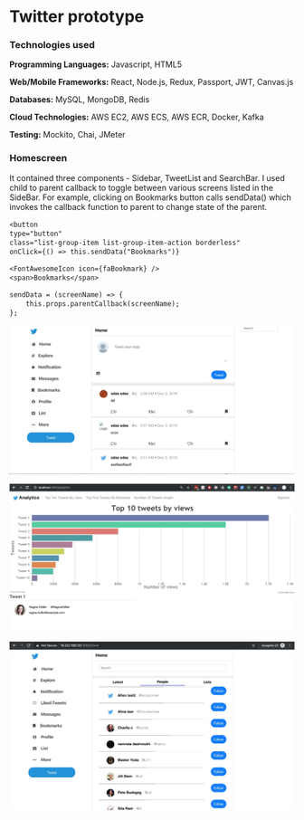 <h1>Twitter prototype</h1>
<h3>Technologies used</h3>

**Programming Languages:** Javascript, HTML5

**Web/Mobile Frameworks:** React, Node.js, Redux, Passport, JWT, Canvas.js

**Databases:** MySQL, MongoDB, Redis

**Cloud Technologies:** AWS EC2, AWS ECS, AWS ECR, Docker, Kafka 

**Testing:** Mockito, Chai, JMeter

<h3>Homescreen</h3>
It contained three components - Sidebar, TweetList and SearchBar. I used child to parent callback to toggle between various screens listed in the SideBar. For example, clicking on Bookmarks button calls sendData() which  invokes the callback function to parent to change state of the parent.

    <button
	type="button"
	class="list-group-item list-group-item-action borderless"
	onClick={() => this.sendData("Bookmarks")}
>
    <FontAwesomeIcon icon={faBookmark} />
    <span>Bookmarks</span>
</button>

    sendData = (screenName) => {
        this.props.parentCallback(screenName);
    };
                        
![](https://github.com/vaswal/twitter-prototype/blob/master/images/HomeScreen.jpeg)


![](https://github.com/vaswal/twitter-prototype/blob/master/images/Top10TweetsByViews.jpeg)


![](https://github.com/vaswal/twitter-prototype/blob/master/images/SearchPeople.jpeg)

